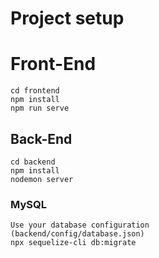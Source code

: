 # Project setup

# Front-End

```
cd frontend
npm install
npm run serve
```

## Back-End

```
cd backend
npm install
nodemon server
```

### MySQL

```
Use your database configuration
(backend/config/database.json)
npx sequelize-cli db:migrate
```
